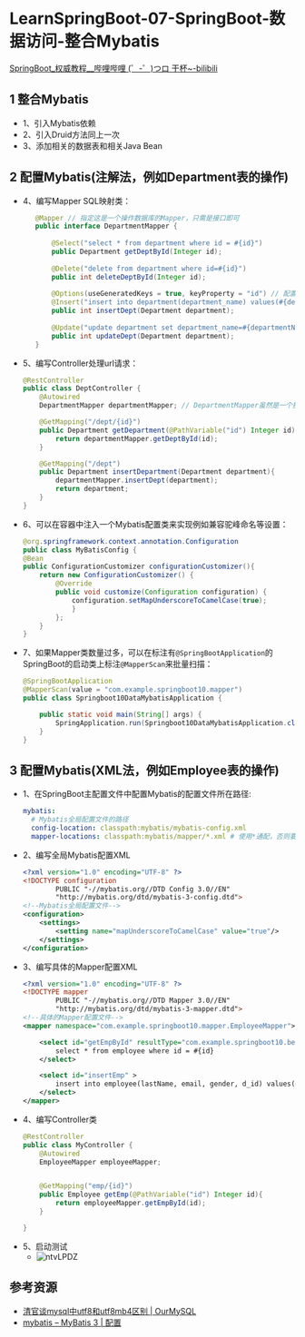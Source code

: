 #  LearnSpringBoot-07-SpringBoot-数据访问-整合Mybatis

[SpringBoot_权威教程__哔哩哔哩 (゜-゜)つロ 干杯~-bilibili](https://www.bilibili.com/video/BV1Et411Y7tQ?p=4)

## 1 整合Mybatis
- 1、引入Mybatis依赖
- 2、引入Druid方法同上一次
- 3、添加相关的数据表和相关Java Bean

## 2 配置Mybatis(注解法，例如Department表的操作)
- 4、编写Mapper SQL映射类：
    ```java
       @Mapper // 指定这是一个操作数据库的Mapper，只需是接口即可
       public interface DepartmentMapper {
       
           @Select("select * from department where id = #{id}")
           public Department getDeptById(Integer id);
       
           @Delete("delete from department where id=#{id}")
           public int deleteDeptById(Integer id);
       
           @Options(useGeneratedKeys = true, keyProperty = "id") // 配置使用自动生成主键
           @Insert("insert into department(department_name) values(#{departmentName}) ")
           public int insertDept(Department department);
       
           @Update("update department set department_name=#{departmentName} where id=#{id}")
           public int updateDept(Department department);
       }
    ```
- 5、编写Controller处理url请求：
    ```java
    @RestController
    public class DeptController {   
        @Autowired
        DepartmentMapper departmentMapper; // DepartmentMapper虽然是一个接口，但是在Mybatis下这样使用是可以的
    
        @GetMapping("/dept/{id}")
        public Department getDepartment(@PathVariable("id") Integer id){
            return departmentMapper.getDeptById(id);
        }
    
        @GetMapping("/dept")
        public Department insertDepartment(Department department){
            departmentMapper.insertDept(department);
            return department;
        }
    }
    ```
- 6、可以在容器中注入一个Mybatis配置类来实现例如兼容驼峰命名等设置：
    ```java
    @org.springframework.context.annotation.Configuration
    public class MyBatisConfig {
    @Bean
    public ConfigurationCustomizer configurationCustomizer(){
        return new ConfigurationCustomizer() {
            @Override
            public void customize(Configuration configuration) {
                configuration.setMapUnderscoreToCamelCase(true);
                }
            };
        }
    }
    ```
- 7、如果Mapper类数量过多，可以在标注有`@SpringBootApplication`的SpringBoot的启动类上标注`@MapperScan`来批量扫描：
    ```java
    @SpringBootApplication
    @MapperScan(value = "com.example.springboot10.mapper")
    public class Springboot10DataMybatisApplication {
    
        public static void main(String[] args) {
            SpringApplication.run(Springboot10DataMybatisApplication.class, args);
        }
    }
    ```
## 3 配置Mybatis(XML法，例如Employee表的操作)
- 1、在SpringBoot主配置文件中配置Mybatis的配置文件所在路径:
    ```yaml
    mybatis:
      # Mybatis全局配置文件的路径
      config-location: classpath:mybatis/mybatis-config.xml
      mapper-locations: classpath:mybatis/mapper/*.xml # 使用*通配，否则要写成YAML数组形式
    ```
- 2、编写全局Mybatis配置XML
    ```xml
    <?xml version="1.0" encoding="UTF-8" ?>
    <!DOCTYPE configuration
            PUBLIC "-//mybatis.org//DTD Config 3.0//EN"
            "http://mybatis.org/dtd/mybatis-3-config.dtd">
    <!--Mybatis全局配置文件-->
    <configuration>
        <settings>
            <setting name="mapUnderscoreToCamelCase" value="true"/>
        </settings>
    </configuration>
    ```
- 3、编写具体的Mapper配置XML
    ```xml
    <?xml version="1.0" encoding="UTF-8" ?>
    <!DOCTYPE mapper
            PUBLIC "-//mybatis.org//DTD Mapper 3.0//EN"
            "http://mybatis.org/dtd/mybatis-3-mapper.dtd">
    <!--具体的Mapper配置文件-->
    <mapper namespace="com.example.springboot10.mapper.EmployeeMapper">
    
        <select id="getEmpById" resultType="com.example.springboot10.bean.Employee">
            select * from employee where id = #{id}
        </select>
    
        <select id="insertEmp" >
            insert into employee(lastName, email, gender, d_id) values(#{lastName}, #{gender},#{email},#{dId})
        </select>
    </mapper>
    ```
- 4、编写Controller类
    ```java
    @RestController
    public class MyController {
        @Autowired
        EmployeeMapper employeeMapper;
    
    
        @GetMapping("emp/{id}")
        public Employee getEmp(@PathVariable("id") Integer id){
            return employeeMapper.getEmpById(id);
        }
    
    }
    
    ```
- 5、启动测试
    - ![ntvLPDZ](https://i.imgur.com/ntvLPDZ.png)



## 参考资源
- [清官谈mysql中utf8和utf8mb4区别 | OurMySQL](http://ourmysql.com/archives/1402)
- [mybatis – MyBatis 3 | 配置](https://mybatis.org/mybatis-3/zh/configuration.html)



